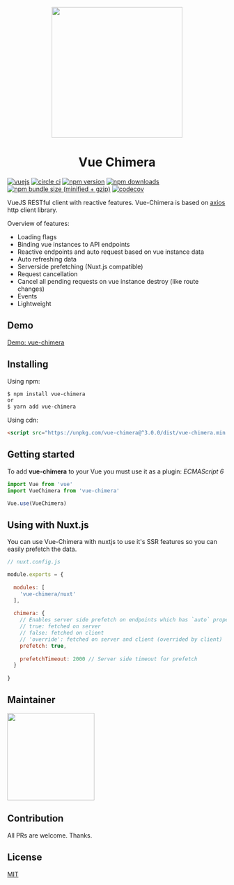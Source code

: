 <p align="center">
    <a href="https://github.com/chimera-js/vue-chimera">
        <img src="https://github.com/chimera-js/vue-chimera/raw/master/VueChimeraLogo.png" width="300px">
    </a>
</p>
<h1 align="center">Vue Chimera</h1>

[![vuejs](https://img.shields.io/badge/vue.js-2.x-green.svg)](https://vuejs.org)
[![circle ci](https://img.shields.io/circleci/project/github/chimera-js/vue-chimera/master.svg)](https://circleci.com/gh/chimera-js/vue-chimera)
[![npm version](https://img.shields.io/npm/v/vue-chimera.svg)](https://www.npmjs.org/package/vue-chimera)
[![npm downloads](https://img.shields.io/npm/dt/vue-chimera.svg)](http://npm-stat.com/charts.html?package=vue-chimera)
[![npm bundle size (minified + gzip)](https://img.shields.io/bundlephobia/minzip/vue-chimera.svg)](https://bundlephobia.com/result?p=vue-chimera@1.0.0)
[![codecov](https://codecov.io/gh/SasanFarrokh/vue-chimera/branch/master/graph/badge.svg)](https://codecov.io/gh/SasanFarrokh/vue-chimera)

VueJS RESTful client with reactive features.
Vue-Chimera is based on [axios](https://github.com/axios/axios) http client library.

Overview of features: 
- Loading flags
- Binding vue instances to API endpoints
- Reactive endpoints and auto request based on vue instance data
- Auto refreshing data
- Serverside prefetching (Nuxt.js compatible)
- Request cancellation
- Cancel all pending requests on vue instance destroy (like route changes)
- Events
- Lightweight

## Demo
[Demo: vue-chimera](https://cdn.rawgit.com/chimera-js/vue-chimera/f4312e49/example/simple/index.html)

## Installing

Using npm:

```bash
$ npm install vue-chimera
or
$ yarn add vue-chimera
```

Using cdn:
```html
<script src="https://unpkg.com/vue-chimera@^3.0.0/dist/vue-chimera.min.js"></script>
```

## Getting started

To add **vue-chimera** to your Vue you must use it as a plugin:
*ECMAScript 6*
```javascript
import Vue from 'vue'
import VueChimera from 'vue-chimera'

Vue.use(VueChimera)

```

## Using with Nuxt.js
You can use Vue-Chimera with nuxtjs to use it's SSR features so you can easily prefetch the data.
```javascript
// nuxt.config.js

module.exports = {
  
  modules: [
    'vue-chimera/nuxt'
  ],
  
  chimera: {
    // Enables server side prefetch on endpoints which has `auto` property
    // true: fetched on server
    // false: fetched on client
    // 'override': fetched on server and client (overrided by client)
    prefetch: true,
    
    prefetchTimeout: 2000 // Server side timeout for prefetch
  }
  
}
```

## Maintainer
<p>
<a href="https://github.com/SasanFarrokh" target="_blank" rel="noopener noreferrer"><img src="https://avatars1.githubusercontent.com/u/20913428?s=460&v=4" width="200"></a>
</p>

## Contribution
All PRs are welcome.
Thanks.

## License
[MIT](https://github.com/chimera-js/vue-chimera/blob/master/LICENSE.MD)
